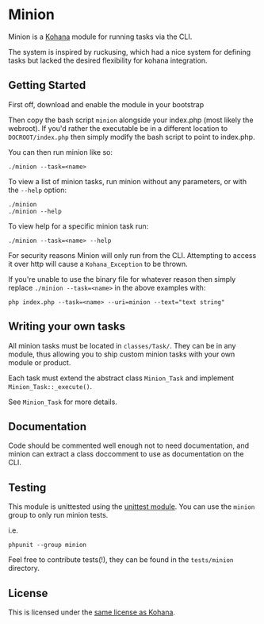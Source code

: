 # Minion

Minion is a [Kohana](http://github.com/kohana) module for running tasks via the CLI.

The system is inspired by ruckusing, which had a nice system for defining tasks 
but lacked the desired flexibility for kohana integration.

## Getting Started

First off, download and enable the module in your bootstrap

Then copy the bash script `minion` alongside your index.php (most likely the webroot).
If you'd rather the executable be in a different location to `DOCROOT/index.php` 
then simply modify the bash script to point to index.php.

You can then run minion like so:

	./minion --task=<name>

To view a list of minion tasks, run minion without any parameters, or with the `--help` option:

	./minion
	./minion --help

To view help for a specific minion task run:

	./minion --task=<name> --help

For security reasons Minion will only run from the CLI. 
Attempting to access it over http will cause a `Kohana_Exception` to be thrown.

If you're unable to use the binary file for whatever reason then simply 
replace `./minion --task=<name>` in the above examples with:

	php index.php --task=<name> --uri=minion --text="text string"

## Writing your own tasks

All minion tasks must be located in `classes/Task/`. They can be in any module, 
thus allowing you to ship custom minion tasks with your own module or product.

Each task must extend the abstract class `Minion_Task` and implement `Minion_Task::_execute()`.

See `Minion_Task` for more details.

## Documentation

Code should be commented well enough not to need documentation, and minion can extract a class doccomment 
to use as documentation on the CLI.

## Testing

This module is unittested using the [unittest module](http://github.com/kohana/unittest).
You can use the `minion` group to only run minion tests.

i.e.

	phpunit --group minion

Feel free to contribute tests(!), they can be found in the `tests/minion` directory.

## License

This is licensed under the [same license as Kohana](http://kohanaframework.org/license).
